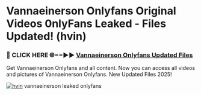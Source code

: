 # Vannaeinerson Onlyfans Original Videos 0nlyFans Leaked - Files Updated! (hvin)

<h3>🔴 CLICK HERE 🌐==►► <a href="https://tinyurl.com/ms9xzufz" rel="nofollow">Vannaeinerson Onlyfans Updated Files</a></h3>

Get Vannaeinerson Onlyfans and all content. Now you can access all videos and pictures of Vannaeinerson Onlyfans. New Updated Files 2025!

[![hvin](https://i.imgur.com/PQ7UWWw.gif)](https://tinyurl.com/ms9xzufz)
vannaeinerson leaked onlyfans